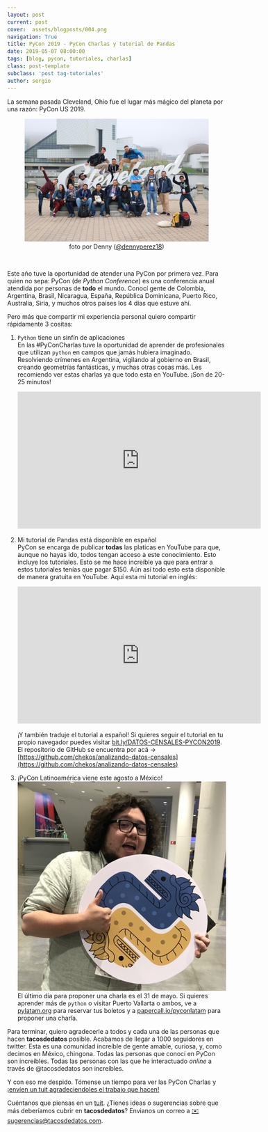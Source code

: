 ```yaml
---
layout: post
current: post
cover:  assets/blogposts/004.png
navigation: True
title: PyCon 2019 - PyCon Charlas y tutorial de Pandas
date: 2019-05-07 08:00:00
tags: [blog, pycon, tutoriales, charlas]
class: post-template
subclass: 'post tag-tutoriales'
author: sergio
---
```


La semana pasada Cleveland, Ohio fue el lugar más mágico del planeta por una razón: PyCon US 2019. 

<figure>
<img src='../assets/blogposts/004_Cleveland.jpg' alt='Cleveland con la raza' />
<figcaption style="text-align:center">foto por Denny (<a href='https://twitter.com/dennyperez18'>@dennyperez18</a>)</figcaption>
</figure><br>

Este año tuve la oportunidad de atender una PyCon por primera vez. Para quien no sepa: PyCon (de _Python Conference_) es una conferencia anual atendida por personas de **todo** el mundo. Conocí gente de Colombia, Argentina, Brasil, Nicaragua, España, República Dominicana, Puerto Rico, Australia, Siria, y muchos otros paises los 4 días que estuve ahí. 

Pero más que compartir mi experiencia personal quiero compartir rápidamente 3 cositas:

1. `Python` tiene un sinfín de aplicaciones<br>
    En las #PyConCharlas tuve la oportunidad de aprender de profesionales que utilizan `python` en campos que jamás hubiera imaginado. Resolviendo crímenes en Argentina, vigilando al gobierno en Brasil, creando geometrías fantásticas, y muchas otras cosas más. Les recomiendo ver estas charlas ya que todo esta en YouTube. ¡Son de 20-25 minutos! 
    <iframe width="560" height="315" src="https://www.youtube.com/embed/tTIWVfltBbk" frameborder="0" allow="accelerometer; autoplay; encrypted-media; gyroscope; picture-in-picture" allowfullscreen></iframe>

2. Mi tutorial de Pandas está disponible en español<br>
    PyCon se encarga de publicar **todas** las platicas en YouTube para que, aunque no hayas ido, todos tengan acceso a este conocimiento. Esto incluye los tutoriales. Esto se me hace increíble ya que para entrar a estos tutoriales tenías que pagar $150. Aún así todo esto esta disponible de manera gratuita en YouTube. Aquí esta mi tutorial en inglés:
    <iframe width="560" height="315" src="https://www.youtube.com/embed/videoseries?list=PLPbTDk1hBo3zUw1o802TTPu4tjD4ZtW8f" frameborder="0" allow="accelerometer; autoplay; encrypted-media; gyroscope; picture-in-picture" allowfullscreen></iframe>

    ¡Y también traduje el tutorial a español! Si quieres seguir el tutorial en tu propio navegador puedes visitar [bit.ly/DATOS-CENSALES-PYCON2019](https://bit.ly/DATOS-CENSALES-PYCON2019). El repositorio de GitHub se encuentra por acá -> [https://github.com/chekos/analizando-datos-censales](https://github.com/chekos/analizando-datos-censales)

3. ¡PyCon Latinoamérica viene este agosto a México!<br>
    ![pycon latam](../assets/blogposts/004_pyconlatam.jpg)<br>
    El último día para proponer una charla es el 31 de mayo. Si quieres aprender más de `python` o visitar Puerto Vallarta o ambos, ve a [pylatam.org](https://pylatam.org/) para reservar tus boletos y a [papercall.io/pyconlatam](https://papercall.io/pyconlatam) para proponer una charla.



Para terminar, quiero agradecerle a todos y cada una de las personas que hacen **tacosdedatos** posible. Acabamos de llegar a 1000 seguidores en twitter. Esta es una comunidad increíble de gente amable, curiosa, y, como decimos en México, chingona. Todas las personas que conocí en PyCon son increíbles. Todas las personas con las que he interactuado _online_ a través de @tacosdedatos son increíbles. 

Y con eso me despido. Tómense un tiempo para ver las PyCon Charlas y [¡envíen un tuit agradeciendoles el trabajo que hacen!](https://twitter.com/share?text=+%pyconcharlas+muchas+gracias+)


Cuéntanos que piensas en un [tuit](https://twitter.com/share?text=%40tacosdedatos+yo+tambien+quiero+ir+a+pycon+latam+%40pylatam). 
¿Tienes ideas o sugerencias sobre que más deberíamos cubrir en **tacosdedatos**? Envianos un correo a [✉️ sugerencias@tacosdedatos.com](mailto:sugerencias@tacosdedatos.com?subject=Sugerencia&body=Hola-holaaa).
